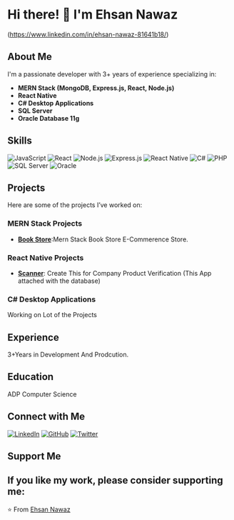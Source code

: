 # Hi there! 👋 I'm Ehsan Nawaz

(https://www.linkedin.com/in/ehsan-nawaz-81641b18/)

## About Me

I'm a passionate developer with 3+ years of experience specializing in:

- **MERN Stack (MongoDB, Express.js, React, Node.js)**
- **React Native**
- **C# Desktop Applications**
- **SQL Server**
- **Oracle Database 11g**

## Skills

![JavaScript](https://img.shields.io/badge/JavaScript-F7DF1E?style=for-the-badge&logo=javascript&logoColor=black)
![React](https://img.shields.io/badge/React-61DAFB?style=for-the-badge&logo=react&logoColor=black)
![Node.js](https://img.shields.io/badge/Node.js-339933?style=for-the-badge&logo=nodedotjs&logoColor=white)
![Express.js](https://img.shields.io/badge/Express.js-000000?style=for-the-badge&logo=express&logoColor=white)
![React Native](https://img.shields.io/badge/React%20Native-61DAFB?style=for-the-badge&logo=react&logoColor=black)
![C#](https://img.shields.io/badge/C%23-239120?style=for-the-badge&logo=c-sharp&logoColor=white)
![PHP](https://img.shields.io/badge/PHP-777BB4?style=for-the-badge&logo=php&logoColor=white)
![SQL Server](https://img.shields.io/badge/SQL%20Server-CC2927?style=for-the-badge&logo=microsoft-sql-server&logoColor=white)
![Oracle](https://img.shields.io/badge/Oracle-F80000?style=for-the-badge&logo=oracle&logoColor=white)

## Projects

Here are some of the projects I’ve worked on:

### MERN Stack Projects

- **[Book Store](#)**:Mern Stack Book Store E-Commerence Store.

### React Native Projects

- **[Scanner](#)**: Create This for Company Product Verification (This App attached with the database)

### C# Desktop Applications

Working on Lot of the Projects

## Experience
3+Years in Development And Prodcution.
## Education
ADP Computer Science
## Connect with Me

[![LinkedIn](https://img.shields.io/badge/LinkedIn-0A66C2?style=for-the-badge&logo=linkedin&logoColor=white)]([(https://www.linkedin.com/in/ehsan-nawaz-81641b18/)])
[![GitHub](https://img.shields.io/badge/GitHub-171515?style=for-the-badge&logo=github&logoColor=white)](https://github.com/redrose4y293)
[![Twitter](https://img.shields.io/badge/Twitter-1DA1F2?style=for-the-badge&logo=twitter&logoColor=white)](https://twitter.com/redrose4u293)
## Support Me

If you like my work, please consider supporting me:
---

⭐️ From [Ehsan Nawaz](https://github.com/redrose4y293)
